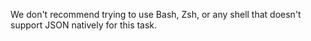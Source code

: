We don't recommend trying to use Bash, Zsh, or any shell that doesn't support JSON natively for this task.
